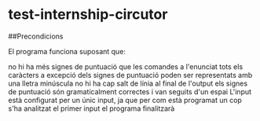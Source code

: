 # test-internship-circutor

##Precondicions

El programa funciona suposant que:

no hi ha més signes de puntuació que les comandes a l'enunciat
tots els caràcters a excepció dels signes de puntuació poden ser representats amb una lletra minúscula
no hi ha cap salt de línia al final de l'output
els signes de puntuació són gramaticalment correctes i van seguits d'un espai
L'input està configurat per un únic input, ja que per com està programat un cop s'ha analitzat el primer input el programa finalitzarà
 
